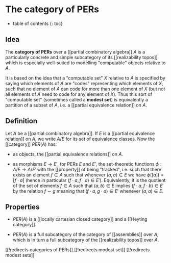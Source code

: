 # The category of PERs

* table of contents
{: toc}

## Idea

The **category of PERs** over a [[partial combinatory algebra]] $A$ is a particularly concrete and simple subcategory of its [[realizability topos]], which is especially well-suited to modelling "computable" objects relative to $A$.

It is based on the idea that a "computable set" $X$ relative to $A$ is specified by saying which elements of $A$ are "codes" representing which elements of $X$, such that no element of $A$ can code for more than one element of $X$ (but not all elements of $A$ need to code for any element of $X$).  Thus this sort of "computable set" (sometimes called a **modest set**) is equivalently a partition of a subset of $A$, i.e. a [[partial equivalence relation]] on $A$.

## Definition

Let $A$ be a [[partial combinatory algebra]].  If $E$ is a [[partial equivalence relation]] on $A$, we write $A/E$ for its set of equivalence classes.  Now the [[category]] $PER(A)$ has:

* as objects, the [[partial equivalence relations]] on $A$.

* as morphisms $E\to E'$, for PERs $E$ and $E'$, the set-theoretic functions $\phi:A/E \to A/E'$ with the [[property]] of being "tracked", i.e. such that there exists an element $f\in A$ such that whenever $(a,a)\in E$ we have $\phi([a]) = [f\cdot a]$ (hence in particular $(f\cdot a,f\cdot a)\in E'$).  Equivalently, it is the quotient of the set of elements $f\in A$ such that $(a,b)\in E$ implies $(f\cdot a,f\cdot b)\in E'$ by the relation $f\sim g$ meaning that $(f\cdot a,g\cdot a)\in E'$ whenever $(a,a)\in E$.

## Properties

* $PER(A)$ is a [[locally cartesian closed category]] and a [[Heyting category]].

* $PER(A)$ is a full subcategory of the category of [[assemblies]] over $A$, which is in turn a full subcategory of the [[realizability topos]] over $A$.

[[!redirects categories of PERs]]
[[!redirects modest set]]
[[!redirects modest sets]]
